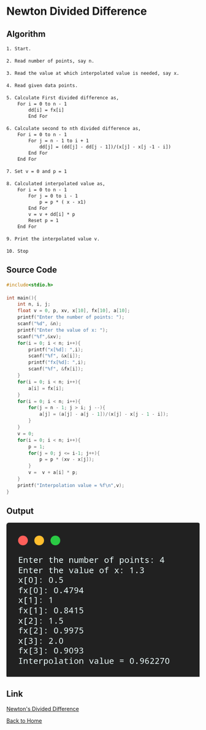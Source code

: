 
# Newton Divided Difference

## Algorithm

    1. Start.

    2. Read number of points, say n.

    3. Read the value at which interpolated value is needed, say x.

    4. Read given data points.

    5. Calculate First divided difference as,
        For i = 0 to n - 1
            dd[i] = fx[i]
            End For
    
    6. Calculate second to nth divided difference as,
        For i = 0 to n - 1
            For j = n - 1 to i + 1
                dd[j] = (dd[j] - dd[j - 1])/(x[j] - x[j -1 - i])
            End For
        End For
    
    7. Set v = 0 and p = 1

    8. Calculated interpolated value as,
        For i = 0 to n - 1
            For j = 0 to i - 1
                p = p * ( x - x1)
            End For
            v = v + dd[i] * p
            Reset p = 1
        End For
    
    9. Print the interpolated value v.

    10. Stop

## Source Code

``` c
#include<stdio.h>

int main(){
    int n, i, j;
    float v = 0, p, xv, x[10], fx[10], a[10];
    printf("Enter the number of points: ");
    scanf("%d", &n);
    printf("Enter the value of x: ");
    scanf("%f",&xv);
    for(i = 0; i < n; i++){
        printf("x[%d]: ",i);
        scanf("%f", &x[i]);
        printf("fx[%d]: ",i);
        scanf("%f", &fx[i]);
    }
    for(i = 0; i < n; i++){
        a[i] = fx[i];
    }
    for(i = 0; i < n; i++){
        for(j = n - 1; j > i; j --){
            a[j] = (a[j] - a[j - 1])/(x[j] - x[j - 1 - i]);
        }
    }
    v = 0;
    for(i = 0; i < n; i++){
        p = 1;
        for(j = 0; j <= i-1; j++){
            p = p * (xv - x[j]);
        }
        v =  v + a[i] * p;
    }
    printf("Interpolation value = %f\n",v);
}
```

## Output

![Newton's Divided Divided Difference](./assets/Newton-Divided-Difference.png)

## Link

[Newton's Divided Difference](https://github.com/kabirdeula/Numerical_Method_Lab_Report/blob/main/Lab%20Report/Lab6-NewtonDividedDifference.c)

[Back to Home](README.md)
